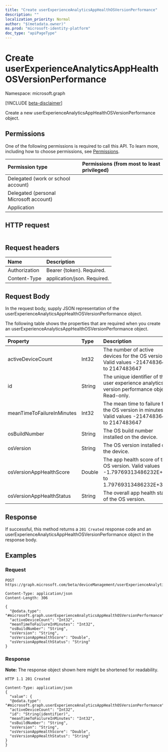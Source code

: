```yaml
---
title: "Create userExperienceAnalyticsAppHealthOSVersionPerformance"
description: ""
localization_priority: Normal
author: "$(metadata.owner)"
ms.prod: "microsoft-identity-platform"
doc_type: "apiPageType"
---
```


# Create userExperienceAnalyticsAppHealthOSVersionPerformance

Namespace: microsoft.graph

[!INCLUDE [beta-disclaimer](../../includes/beta-disclaimer.md)]

Create a new userExperienceAnalyticsAppHealthOSVersionPerformance object.

## Permissions

One of the following permissions is required to call this API. To learn more, including how to choose permissions, see [Permissions](/graph/permissions-reference).

| Permission type                        | Permissions (from most to least privileged) |
| :------------------------------------- | :------------------------------------------ |
| Delegated (work or school account)     |                                             |
| Delegated (personal Microsoft account) |                                             |
| Application                            |                                             |

## HTTP request

<!-- {
  "blockType": "ignored"
}
-->

```http

```

## Request headers

| Name          | Description                 |
| :------------ | :-------------------------- |
| Authorization | Bearer {token}. Required.   |
| Content-Type  | application/json. Required. |

## Request Body

In the request body, supply JSON representation of the userExperienceAnalyticsAppHealthOSVersionPerformance object.

<!-- Actions and Functions -->

<!-- CRUD Methods -->

The following table shows the properties that are required when you create an userExperienceAnalyticsAppHealthOSVersionPerformance object.

| Property                   | Type   | Description                                                                                          |
| :------------------------- | :----- | :--------------------------------------------------------------------------------------------------- |
| activeDeviceCount          | Int32  | The number of active devices for the OS version. Valid values -2147483648 to 2147483647              |
| id                         | String | The unique identifier of the user experience analytics OS version performance object. Read-only.     |
| meanTimeToFailureInMinutes | Int32  | The mean time to failure for the OS version in minutes. Valid values -2147483648 to 2147483647       |
| osBuildNumber              | String | The OS build number installed on the device.                                                         |
| osVersion                  | String | The OS version installed on the device.                                                              |
| osVersionAppHealthScore    | Double | The app health score of the OS version. Valid values -1.79769313486232E+308 to 1.79769313486232E+308 |
| osVersionAppHealthStatus   | String | The overall app health status of the OS version.                                                     |

## Response

If successful, this method returns a `201 Created` response code and an userExperienceAnalyticsAppHealthOSVersionPerformance object in the response body.

## Examples

### Request

<!-- {
  "blockType": "request",
  "name": "create_userexperienceanalyticsapphealthosversionperformance"
}
-->

```http
POST https://graph.microsoft.com/beta/deviceManagement/userExperienceAnalyticsAppHealthOSVersionPerformance/{id}

Content-Type: application/json
Content-Length: 306

{
  "@odata.type": "#microsoft.graph.userExperienceAnalyticsAppHealthOSVersionPerformance",
  "activeDeviceCount": "Int32",
  "meanTimeToFailureInMinutes": "Int32",
  "osBuildNumber": "String",
  "osVersion": "String",
  "osVersionAppHealthScore": "Double",
  "osVersionAppHealthStatus": "String"
}

```

### Response

**Note:** The response object shown here might be shortened for readability.

<!-- {
  "blockType": "response",
  "truncated": true,
  "@odata.type": "microsoft.management.services.api.userExperienceAnalyticsAppHealthOSVersionPerformance"
}
-->

```http
HTTP 1.1 201 Created

Content-Type: application/json
{
  "value": {
  "@odata.type": "#microsoft.graph.userExperienceAnalyticsAppHealthOSVersionPerformance",
  "activeDeviceCount": "Int32",
  "id": "String(identifier)",
  "meanTimeToFailureInMinutes": "Int32",
  "osBuildNumber": "String",
  "osVersion": "String",
  "osVersionAppHealthScore": "Double",
  "osVersionAppHealthStatus": "String"
}
}

```
